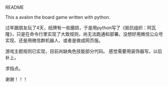 README

This a avalon the board game written with python.

过年跟朋友玩了4天，纸牌有一些磨损，于是用python写了《抵抗组织：阿瓦隆》，只是在命令行里实现了大致规则，尚无法跑通和部署。没想好用微信公众号实现、还是用微信群机器人、或者是做成网页版。

游戏主题规则已实现，目前尚缺角色技能部分代码。
感觉需要用装饰器写。以后补上。

求指点。

谢谢！！！